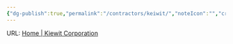 ```yaml
---
{"dg-publish":true,"permalink":"/contractors/keiwit/","noteIcon":"","created":"2025-07-07T14:23:44.204-05:00"}
---
```


URL: [Home | Kiewit Corporation](https://www.kiewit.com/)
